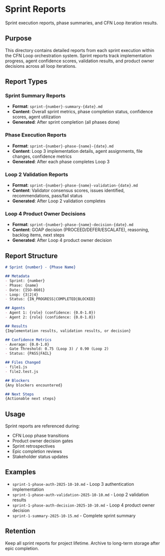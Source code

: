 # Sprint Reports

Sprint execution reports, phase summaries, and CFN Loop iteration results.

## Purpose

This directory contains detailed reports from each sprint execution within the CFN Loop orchestration system. Sprint reports track implementation progress, agent confidence scores, validation results, and product owner decisions across all loop iterations.

## Report Types

### Sprint Summary Reports
- **Format**: `sprint-{number}-summary-{date}.md`
- **Content**: Overall sprint metrics, phase completion status, confidence scores, agent utilization
- **Generated**: After sprint completion (all phases done)

### Phase Execution Reports
- **Format**: `sprint-{number}-phase-{name}-{date}.md`
- **Content**: Loop 3 implementation details, agent assignments, file changes, confidence metrics
- **Generated**: After each phase completes Loop 3

### Loop 2 Validation Reports
- **Format**: `sprint-{number}-phase-{name}-validation-{date}.md`
- **Content**: Validator consensus scores, issues identified, recommendations, pass/fail status
- **Generated**: After Loop 2 validation completes

### Loop 4 Product Owner Decisions
- **Format**: `sprint-{number}-phase-{name}-decision-{date}.md`
- **Content**: GOAP decision (PROCEED/DEFER/ESCALATE), reasoning, backlog items, next steps
- **Generated**: After Loop 4 product owner decision

## Report Structure

```markdown
# Sprint {number} - {Phase Name}

## Metadata
- Sprint: {number}
- Phase: {name}
- Date: {ISO-8601}
- Loop: {3|2|4}
- Status: {IN_PROGRESS|COMPLETED|BLOCKED}

## Agents
- Agent 1: {role} (confidence: {0.0-1.0})
- Agent 2: {role} (confidence: {0.0-1.0})

## Results
{Implementation results, validation results, or decision}

## Confidence Metrics
- Average: {0.0-1.0}
- Gate Threshold: 0.75 (Loop 3) / 0.90 (Loop 2)
- Status: {PASS|FAIL}

## Files Changed
- file1.js
- file2.test.js

## Blockers
{Any blockers encountered}

## Next Steps
{Actionable next steps}
```

## Usage

Sprint reports are referenced during:
- CFN Loop phase transitions
- Product owner decision gates
- Sprint retrospectives
- Epic completion reviews
- Stakeholder status updates

## Examples

- `sprint-1-phase-auth-2025-10-10.md` - Loop 3 authentication implementation
- `sprint-1-phase-auth-validation-2025-10-10.md` - Loop 2 validation results
- `sprint-1-phase-auth-decision-2025-10-10.md` - Loop 4 product owner decision
- `sprint-1-summary-2025-10-15.md` - Complete sprint summary

## Retention

Keep all sprint reports for project lifetime. Archive to long-term storage after epic completion.
